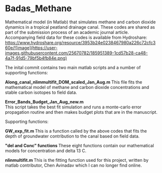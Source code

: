 # Badas_Methane
Mathematical model (in Matlab) that simulates methane and carbon dioxide dynamics in a tropical peatland drainage canal. These codes are shared as part of the submission process of an academic journal article. Accompanying field data for these codes is available from Hydroshare: https://www.hydroshare.org/resource/3953b24e0238467980a226c72cfc360e/![image](https://user-images.githubusercontent.com/25670782/185951389-1cd57b28-ca48-4a7f-91d5-79bf5b4fb84e.png)

The inital commit contains two main matlab scripts and a number of supporting functions:

<b> Along_canal_nlimmultifit_DOM_scaled_Jan_Aug.m </b> 
This file fits the mathematical model of methane and carbon dioxide concentrations and stable carbon isotopes to field data.

<b> Error_Bands_Budget_Jan_Aug_new.m </b>  
This script takes the best fit simulation and runs a monte-carlo error propagation routine and then makes budget plots that are in the manuscript. 

Supporting functions:

<b> GW_exp_fit.m </b>
This is a function called by the above codes that fits the depth of groundwater contribution to the canal based on field data.

<b> "del and Conc" functions </b>
These eight functions contain our mathematical models for concentration and delta 13 C.

<b> nlinmultifit.m </b>
This is the fitting function used for this project, written by matlab contributor, Chen Avinadav which I can no longer find online. 
